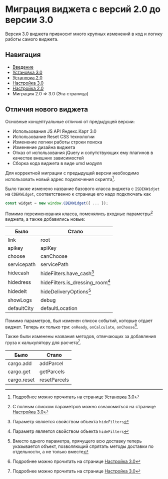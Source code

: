# Миграция виджета с версий 2.0 до версии 3.0
Версия 3.0 виджета привносит много крупных изменений в код и логику работы самого виджета.

## Навигация
- [Введение](INTRO.md)
- [Установка 3.0](INSTALL_3.md)
- [Установка 2.0](INSTALL_2.md)
- [Настройка 3.0](SETUP_3.md)
- [Настройка 2.0](SETUP_2.md)
- Миграция 2.0 => 3.0 (Эта страница)

## Отличия нового виджета

Основные концептуальные отличия от предыдущей версии:

- Использования JS API Яндекс.Карт 3.0
- Использование Reset CSS технологии
- Изменение логики работы строки поиска
- Изменение дизайна виджета
- Отказ от использования jQuery и сопутствующих ему плагинов в качестве внешних зависимостей
- Сборка кода виджета в виде umd модуля

Для корректной миграции с предыдущей версии необходимо использовать новый адрес подключения скрипта[^1].

[^1]: Подробнее можно прочитать на странице [Установка 3.0](INSTALL_3.md#подключение-скриптов)

Было также изменено название базового класса виджета с `ISDEKWidjet` на `CDEKWidget`, соответственно к странице его надо
подключать как

```js
const widget = new window.CDEKWidget({ ... });
```

Помимо переименования класса, поменялись входные параметры[^2] виджета, а также добавились новые:

| Было        | Стало                            |
|-------------|----------------------------------|
| link        | root                             |
| apikey      | apiKey                           |
| choose      | canChoose                        |
| servicepath | servicePath                      |
| hidecash    | hideFilters.have_cash[^3]        |
| hidedress   | hideFilters.is_dressing_room[^3] |
| hidedelt    | hideDeliveryOptions[^4]          |
| showLogs    | debug                            |
| defaultCity | defaultLocation                  |

[^2]: С полным списком параметров можно ознакомиться на странице [Настройка 3.0](SETUP_3.md#описание-настроек-виджета)
[^3]: Параметр является свойством объекта `hideFilters`
[^4]: Вместо одного параметра, прячущего всю доставку теперь указывается объект, позволяющий спрятать методы доставки по отдельности, а не только вместе

Помимо параметров, был изменен список событий, которые отдает виджет. Теперь их только
три: `onReady`, `onCalculate`, `onChoose`[^5].

[^5]: Подробнее можно прочитать на странице [Настройка 3.0](SETUP_3.md#события-виджета)

Также были изменены названия методов, отвечающих за добавления груза к калькулятору для расчета[^6].

| Было        | Стало        |
|-------------|--------------|
| cargo.add   | addParcel    |
| cargo.get   | getParcels   |
| cargo.reset | resetParcels |

[^6]: Подробнее можно прочитать на странице [Настройка 3.0](SETUP_3.md#операции-с-посылками)
